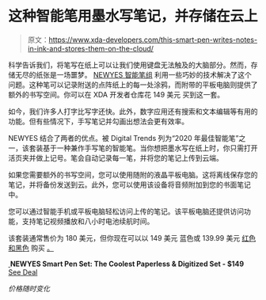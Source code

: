 # 这种智能笔用墨水写笔记，并存储在云上

> 原文：<https://www.xda-developers.com/this-smart-pen-writes-notes-in-ink-and-stores-them-on-the-cloud/>

科学告诉我们，将笔写在纸上可以让我们使用键盘无法触及的大脑部分。然而，存储无尽的纸张是一场噩梦。 [NEWYES 智能笔组](https://depot.xda-developers.com/sales/newyes-smart-pen-set-the-coolest-paperless-notebook-set-black-blue?utm_source=xda-developers.com&utm_medium=referral&utm_campaign=newyes-smart-pen-set-the-coolest-paperless-notebook-set-black-blue&utm_term=scsf-376322&utm_content=a0x1P000004NLdc&scsonar=1) 利用一些巧妙的技术解决了这个问题。这种笔可以记录附送的点阵纸上的每一处涂鸦，而附带的平板电脑则提供了额外的书写空间。你可以在 XDA 开发者仓库花 149 美元 买到这一套。

如今，我们许多人打字比写字还快。此外，数字应用还有搜索和文本编辑等有用的功能。但有些情况下，手写笔记并勾画出想法会更有效率。

NEWYES 结合了两者的优点。被 Digital Trends 列为“2020 年最佳智能笔”之一，该套装基于一种兼作手写笔的智能笔。当你想把墨水写在纸上时，你只需打开活页夹并做上记号。笔会自动记录每一笔，并将您的笔记上传到云端。

如果您需要额外的书写空间，您可以使用随附的液晶平板电脑。这将离线保存您的笔记，并将备份发送到云。此外，您可以使用该设备将音频附加到您的书面笔记中。

您可以通过智能手机或平板电脑轻松访问上传的笔记。该平板电脑还提供访问功能，支持笔记视频播放和八小时电池续航时间。

该套装通常售价为 180 美元，但你现在可以以 149 美元 蓝色或 139.99 美元 [红色和黑色](https://depot.xda-developers.com/sales/newyes-smart-pen-set-the-coolest-paperless-notebook-set-black-red?utm_source=xda-developers.com&utm_medium=referral&utm_campaign=newyes-smart-pen-set-the-coolest-paperless-notebook-set-black-red&utm_term=scsf-376330&utm_content=a0x1P000004NLdc&scsonar=1) 购买 [。](https://depot.xda-developers.com/sales/newyes-smart-pen-set-the-coolest-paperless-notebook-set-black-blue?utm_source=xda-developers.com&utm_medium=referral&utm_campaign=newyes-smart-pen-set-the-coolest-paperless-notebook-set-black-blue&utm_term=scsf-376322&utm_content=a0x1P000004NLdc&scsonar=1)

[ ](https://depot.xda-developers.com/sales/newyes-smart-pen-set-the-coolest-paperless-notebook-set-black-blue?utm_source=xda-developers.com&utm_medium=referral-cta&utm_campaign=newyes-smart-pen-set-the-coolest-paperless-notebook-set-black-blue&utm_term=scsf-376322&utm_content=a0x1P000004NLdc&scsonar=1)**NEWYES Smart Pen Set: The Coolest Paperless & Digitized Set - $149** [See Deal](https://depot.xda-developers.com/sales/newyes-smart-pen-set-the-coolest-paperless-notebook-set-black-blue?utm_source=xda-developers.com&utm_medium=referral-cta&utm_campaign=newyes-smart-pen-set-the-coolest-paperless-notebook-set-black-blue&utm_term=scsf-376322&utm_content=a0x1P000004NLdc&scsonar=1)

*价格随时变化*